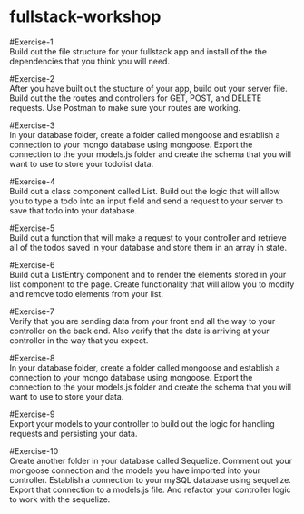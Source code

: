 # fullstack-workshop

#Exercise-1 <br />
Build out the file structure for your fullstack app and install of the the dependencies that you think you will need.

#Exercise-2 <br />
After you have built out the stucture of your app, build out your server file. Build out the the routes and controllers for GET, POST, and DELETE requests. Use Postman to make sure your routes are working.

#Exercise-3 <br />
In your database folder, create a folder called mongoose and establish a connection to your mongo database using mongoose. Export the connection to the your models.js folder and create the schema that you will want to use to store your todolist data.

#Exercise-4 <br />
Build out a class component called List. Build out the logic that will allow you to type a todo into an input field and send a request to your server to save that todo into your database.

#Exercise-5 <br />
Build out a function that will make a request to your controller and retrieve all of the todos saved in your database and store them in an array in state.

#Exercise-6 <br />
Build out a ListEntry component and to render the elements stored in your list component to the page. Create functionality that will allow you to modify and remove todo elements from your list.

#Exercise-7 <br />
Verify that you are sending data from your front end all the way to your controller on the back end. Also verify that the data is arriving at your controller in the way that you expect.

#Exercise-8 <br />
In your database folder, create a folder called mongoose and establish a connection to your mongo database using mongoose. Export the connection to the your models.js folder and create the schema that you will want to use to store your data.

#Exercise-9 <br />
Export your models to your controller to build out the logic for handling requests and persisting your data.

#Exercise-10 <br />
Create another folder in your database called Sequelize. Comment out your mongoose connection and the models you have imported into your controller. Establish a connection to your mySQL database using sequelize. Export that connection to a models.js file. And refactor your controller logic to work with the sequelize.
